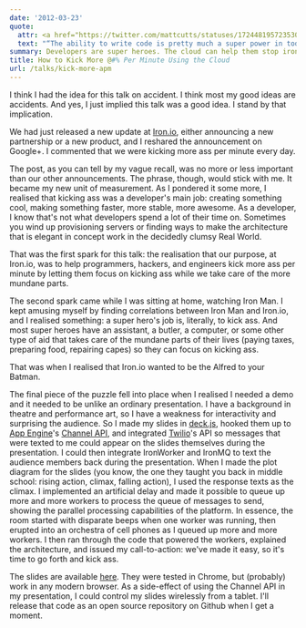 ```yaml
---
date: '2012-03-23'
quote:
  attr: <a href="https://twitter.com/mattcutts/statuses/172448195723530240" title="Matt Cutts on Twitter">Matt Cutts</a>
  text: "“The ability to write code is pretty much a super power in today''s society.”"
summary: Developers are super heroes. The cloud can help them stop ironing their capes and get back to saving little old ladies from getting robbed. At [Iron.io](http://iron.io), we want to help you do that. A talk I originally gave at [UBHacking](http://www.ubhacking.com).
title: How to Kick More @#% Per Minute Using the Cloud
url: /talks/kick-more-apm
---
```



I think I had the idea for this talk on accident. I think most my good ideas are 
accidents. And yes, I just implied this talk was a good idea. I stand by that 
implication.

We had just released a new update at [Iron.io](http://www.iron.io), either 
announcing a new partnership or a new product, and I reshared the announcement 
on Google+. I commented that we were kicking more ass per minute every day.

The post, as you can tell by my vague recall, was no more or less important than 
our other announcements. The phrase, though, would stick with me. It became my new 
unit of measurement. As I pondered it some more, I realised that kicking ass was a 
developer's main job: creating something cool, making something faster, more stable, 
more awesome. As a developer, I know that's not what developers spend a lot of their 
time on. Sometimes you wind up provisioning servers or finding ways to make the 
architecture that is elegant in concept work in the decidedly clumsy Real World.

That was the first spark for this talk: the realisation that our purpose, at Iron.io, 
was to help programmers, hackers, and engineers kick more ass per minute by letting 
them focus on kicking ass while we take care of the more mundane parts.

The second spark came while I was sitting at home, watching Iron Man. I kept amusing 
myself by finding correlations between Iron Man and Iron.io, and I realised something: 
a super hero's job is, literally, to kick ass. And most super heroes have an assistant, 
a butler, a computer, or some other type of aid that takes care of the mundane parts of 
their lives (paying taxes, preparing food, repairing capes) so they can focus on 
kicking ass.

That was when I realised that Iron.io wanted to be the Alfred to your Batman.

The final piece of the puzzle fell into place when I realised I needed a demo and 
it needed to be unlike an ordinary presentation. I have a background in theatre and 
performance art, so I have a weakness for interactivity and surprising the audience. 
So I made my slides in [deck.js](http://imakewebthings.github.com/deck.js), hooked 
them up to [App Engine](http://appengine.google.com)'s [Channel API](http://code.google.com/appengine/docs/python/channel), 
and integrated [Twilio](http://www.twilio.com)'s API so messages that were texted 
to me could appear on the slides themselves during the presentation. I could then 
integrate IronWorker and IronMQ to text the audience members back during the 
presentation. When I made the plot diagram for the slides (you know, the one they 
taught you back in middle school: rising action, climax, falling action), I used 
the response texts as the climax. I implemented an artificial delay and 
made it possible to queue up more and more workers to process the queue of messages 
to send, showing the parallel processing capabilities of the platform. In essence, 
the room started with disparate beeps when one worker was running, then erupted into 
an orchestra of cell phones as I queued up more and more workers. I then ran through 
the code that powered the workers, explained the architecture, and issued my call-to-action: 
we've made it easy, so it's time to go forth and kick ass.

The slides are available [here](http://kick-more-apm.appspot.com). They were tested 
in Chrome, but (probably) work in any modern browser. As a side-effect of using the 
Channel API in my presentation, I could control my slides wirelessly from a tablet. 
I'll release that code as an open source repository on Github when I get a moment.
